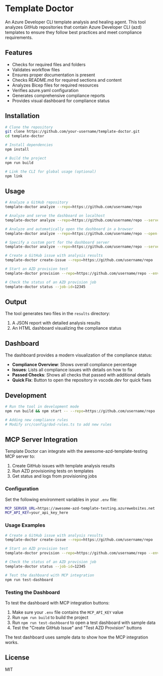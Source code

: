 # Template Doctor

An Azure Developer CLI template analysis and healing agent. This tool analyzes GitHub repositories that contain Azure Developer CLI (azd) templates to ensure they follow best practices and meet compliance requirements.

## Features

- Checks for required files and folders
- Validates workflow files
- Ensures proper documentation is present
- Checks README.md for required sections and content
- Analyzes Bicep files for required resources
- Verifies azure.yaml configuration
- Generates comprehensive compliance reports
- Provides visual dashboard for compliance status

## Installation

```bash
# Clone the repository
git clone https://github.com/your-username/template-doctor.git
cd template-doctor

# Install dependencies
npm install

# Build the project
npm run build

# Link the CLI for global usage (optional)
npm link
```

## Usage

```bash
# Analyze a GitHub repository
template-doctor analyze --repo=https://github.com/username/repo

# Analyze and serve the dashboard on localhost
template-doctor analyze --repo=https://github.com/username/repo --serve

# Analyze and automatically open the dashboard in a browser
template-doctor analyze --repo=https://github.com/username/repo --open-dashboard

# Specify a custom port for the dashboard server
template-doctor analyze --repo=https://github.com/username/repo --serve --port=8080

# Create a GitHub issue with analysis results
template-doctor create-issue --repo=https://github.com/username/repo

# Start an AZD provision test
template-doctor provision --repo=https://github.com/username/repo --env=dev

# Check the status of an AZD provision job
template-doctor status --job-id=12345
```

## Output

The tool generates two files in the `results` directory:

1. A JSON report with detailed analysis results
2. An HTML dashboard visualizing the compliance status

## Dashboard

The dashboard provides a modern visualization of the compliance status:

- **Compliance Overview**: Shows overall compliance percentage
- **Issues**: Lists all compliance issues with details on how to fix
- **Passed Checks**: Shows all checks that passed with additional details
- **Quick Fix**: Button to open the repository in vscode.dev for quick fixes

## Development

```bash
# Run the tool in development mode
npm run build && npm start -- --repo=https://github.com/username/repo

# Adding new compliance rules
# Modify src/config/dod-rules.ts to add new rules
```

## MCP Server Integration

Template Doctor can integrate with the awesome-azd-template-testing MCP server to:

1. Create GitHub issues with template analysis results
2. Run AZD provisioning tests on templates
3. Get status and logs from provisioning jobs

### Configuration

Set the following environment variables in your `.env` file:

```bash
MCP_SERVER_URL=https://awesome-azd-template-testing.azurewebsites.net
MCP_API_KEY=your_api_key_here
```

### Usage Examples

```bash
# Create a GitHub issue with analysis results
template-doctor create-issue --repo=https://github.com/username/repo

# Start an AZD provision test
template-doctor provision --repo=https://github.com/username/repo --env=dev

# Check the status of an AZD provision job
template-doctor status --job-id=12345

# Test the dashboard with MCP integration
npm run test-dashboard
```

### Testing the Dashboard

To test the dashboard with MCP integration buttons:

1. Make sure your `.env` file contains the `MCP_API_KEY` value
2. Run `npm run build` to build the project
3. Run `npm run test-dashboard` to open a test dashboard with sample data
4. Test the "Create GitHub Issue" and "Test AZD Provision" buttons

The test dashboard uses sample data to show how the MCP integration works.

## License

MIT
